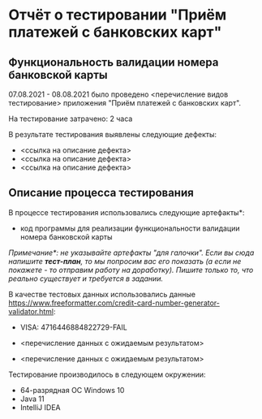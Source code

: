 # Отчёт о тестировании "Приём платежей с банковских карт"

## Функциональность валидации номера банковской карты

07.08.2021 - 08.08.2021 было проведено <перечисление видов тестирование> приложения "Приём платежей с банковских карт".

На тестирование затрачено: 2 часа

В результате тестирования выявлены следующие дефекты:
* <ссылка на описание дефекта>
* <ссылка на описание дефекта>
* <ссылка на описание дефекта>

## Описание процесса тестирования

В процессе тестирования использовались следующие артефакты*:
* код программы для реализации функциональности валидации номера банковской карты

*Примечание\*: не указывайте артефакты "для галочки". Если вы сюда напишите **тест-план**, то мы попросим вас его показать (а если не покажете - то отправим работу на доработку). Пишите только то, что реально существует и требуется в задании.*

В качестве тестовых данных использовались данные https://www.freeformatter.com/credit-card-number-generator-validator.html:
* VISA:
4716446884822729-FAIL

* <перечисление данных с ожидаемым результатом>
* <перечисление данных с ожидаемым результатом>

Тестирование производилось в следующем окружении:
* 64-разрядная ОС Windows 10
* Java 11
* IntelliJ IDEA